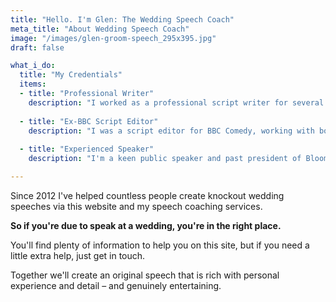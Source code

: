 ```yaml
---
title: "Hello. I'm Glen: The Wedding Speech Coach"
meta_title: "About Wedding Speech Coach"
image: "/images/glen-groom-speech_295x395.jpg"
draft: false

what_i_do:
  title: "My Credentials"
  items:
  - title: "Professional Writer"
    description: "I worked as a professional script writer for several years across radio, television and online."
  
  - title: "Ex-BBC Script Editor"
    description: "I was a script editor for BBC Comedy, working with both new and established writers."
  
  - title: "Experienced Speaker"
    description: "I'm a keen public speaker and past president of Bloomsbury Speakers in central London."

---
```

Since 2012 I've helped countless people create knockout wedding speeches via this website and my speech coaching services.

**So if you're due to speak at a wedding, you're in the right place.**

You'll find plenty of information to help you on this site, but if you need a little extra help, just get in touch.

Together we'll create an original speech that is rich with personal experience and detail – and genuinely entertaining.